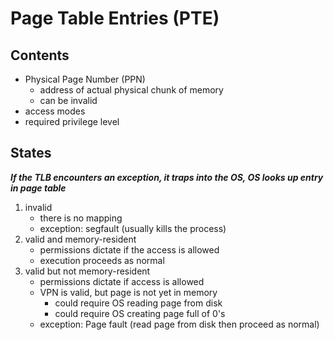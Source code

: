 # Page Table Entries (PTE)
## Contents
- Physical Page Number (PPN)
	- address of actual physical chunk of memory 
	- can be invalid
- access modes
- required privilege level
## States
***If the TLB encounters an exception, it traps into the OS, OS looks up entry in page table***
1. invalid
	- there is no mapping
	- exception: segfault (usually kills the process)
2. valid and memory-resident
	- permissions dictate if the access is allowed
	- execution proceeds as normal
3. valid but not memory-resident
	- permissions dictate if access is allowed
	- VPN is valid, but page is not yet in memory
		- could require OS reading page from disk
		- could require OS creating page full of 0's
	- exception: Page fault (read page from disk then proceed as normal)